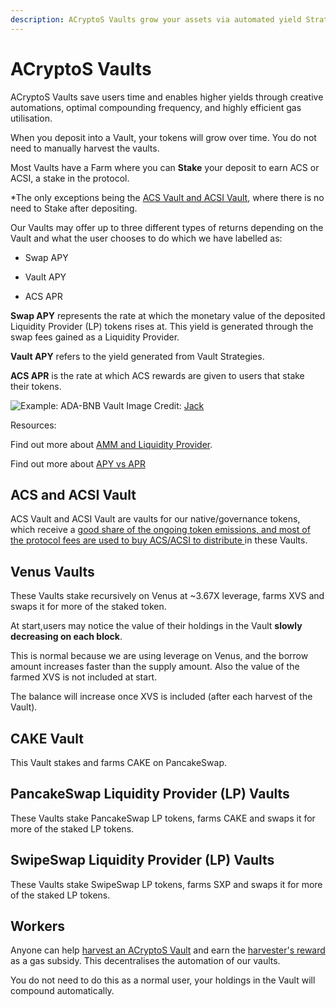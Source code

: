 ```yaml
---
description: ACryptoS Vaults grow your assets via automated yield Strategies.
---
```


# ACryptoS Vaults

ACryptoS Vaults save users time and enables higher yields through creative automations, optimal compounding frequency, and highly efficient gas utilisation.

When you deposit into a Vault, your tokens will grow over time. You do not need to manually harvest the vaults.

Most Vaults have a Farm where you can **Stake** your deposit to earn ACS or ACSI, a stake in the protocol.

*The only exceptions being the [ACS Vault and ACSI Vault](acryptos-vaults.md#acs-and-acsi-vault), where there is no need to Stake after depositing.

Our Vaults may offer up to three different types of returns depending on the Vault and what the user chooses to do which we have labelled as: 

- Swap APY

- Vault APY

- ACS APR

**Swap APY** represents the rate at which the monetary value of the deposited Liquidity Provider (LP) tokens rises at. 
This yield is generated through the swap fees gained as a Liquidity Provider. 


**Vault APY** refers to the yield generated from Vault Strategies.

**ACS APR** is the rate at which ACS rewards are given to users that stake their tokens.

![Example: ADA-BNB Vault](https://user-images.githubusercontent.com/80501310/112007522-ae752980-8b5f-11eb-981b-cf9d15ff9632.png)
Image Credit: [Jack](https://t.me/manxsir)

Resources:

Find out more about [AMM and Liquidity Provider](https://academy.binance.com/en/articles/what-is-an-automated-market-maker-amm).

Find out more about [APY vs APR](https://academy.binance.com/en/ask/questions/apy-and-apr)

## ACS and ACSI Vault

ACS Vault and ACSI Vault are vaults for our native/governance tokens, which receive a [good share of the ongoing token emissions, and most of the protocol fees are used to buy ACS/ACSI to distribute ](fees.md)in these Vaults.

## Venus Vaults 

These Vaults stake recursively on Venus at ~3.67X leverage, farms XVS and swaps it for more of the staked token.

At start,users may notice the value of their holdings in the Vault **slowly decreasing on each block**.

This is normal because we are using leverage on Venus, and the borrow amount increases faster than the supply amount.
Also the value of the farmed XVS is not included at start.

The balance will increase once XVS is included (after each harvest of the Vault).

## CAKE Vault

This Vault stakes and farms CAKE on PancakeSwap.

## PancakeSwap Liquidity Provider (LP) Vaults

These Vaults stake PancakeSwap LP tokens, farms CAKE and swaps it for more of the staked LP tokens.

## SwipeSwap Liquidity Provider (LP) Vaults

These Vaults stake SwipeSwap LP tokens, farms SXP and swaps it for more of the staked LP tokens.


## Workers

Anyone can help [harvest an ACryptoS Vault](https://app.acryptos.com/worker/) and earn the [harvester's reward](fees.md#all-vaults) as a gas subsidy. This decentralises the automation of our vaults. 

You do not need to do this as a normal user, your holdings in the Vault will compound automatically.



